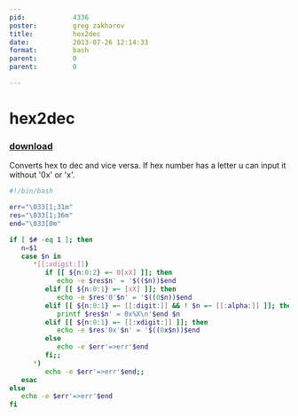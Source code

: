 ```yaml
---
pid:            4336
poster:         greg zakharov
title:          hex2dec
date:           2013-07-26 12:14:33
format:         bash
parent:         0
parent:         0

---
```


# hex2dec

### [download](4336.sh)

Converts hex to dec and vice versa. If hex number has a letter u can input it without '0x' or 'x'.

```bash
#!/bin/bash

err="\033[1;31m"
res="\033[1;36m"
end="\033[0m"

if [ $# -eq 1 ]; then
   n=$1
   case $n in
      *[[:xdigit:]])
         if [[ ${n:0:2} =~ 0[xX] ]]; then
            echo -e $res$n' = '$(($n))$end
         elif [[ ${n:0:1} =~ [xX] ]]; then
            echo -e $res'0'$n' = '$((0$n))$end
         elif [[ ${n:0:1} =~ [[:digit:]] && ! $n =~ [[:alpha:]] ]]; then
            printf $res$n' = 0x%X\n'$end $n
         elif [[ ${n:0:1} =~ [[:xdigit:]] ]]; then
            echo -e $res'0x'$n' = '$((0x$n))$end
         else
            echo -e $err'=>err'$end
         fi;;
      *)
         echo -e $err'=>err'$end;;
   esac
else
   echo -e $err'=>err'$end
fi
```
